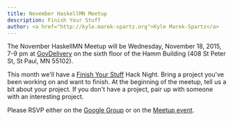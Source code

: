 ```yaml
---
title: November HaskellMN Meetup
description: Finish Your Stuff
author: <a href="http://kyle.marek-spartz.org">Kyle Marek-Spartz</a>
---
```


The November HaskellMN Meetup will be Wednesday, November 18,
2015, 7-9 pm at [GovDelivery](https://www.govdelivery.com/) on the
sixth floor of the Hamm Building (408 St Peter St, St Paul, MN 55102).

This month we'll have a [Finish Your
Stuff](https://news.ycombinator.com/item?id=9837915) Hack Night. Bring a project
you've been working on and want to finish. At the beginning of the meetup, tell
us a bit about your project. If you don't have a project, pair up with someone
with an interesting project.


Please RSVP either on the
[Google Group](https://groups.google.com/forum/#!forum/haskellmn)
or on the
[Meetup event](https://www.meetup.com/HaskellMN/events/221323291/).
